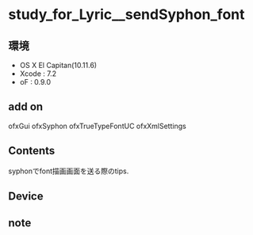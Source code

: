 # study_for_Lyric__sendSyphon_font #

## 環境 ##
*	OS X El Capitan(10.11.6)
*	Xcode : 7.2
*	oF : 0.9.0

## add on ##
ofxGui
ofxSyphon
ofxTrueTypeFontUC
ofxXmlSettings

## Contents ##
syphonでfont描画画面を送る際のtips.


## Device ##


## note ##






